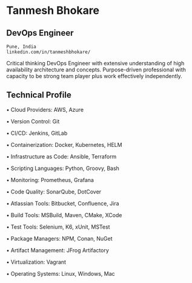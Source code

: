 # Tanmesh Bhokare

## DevOps Engineer

 	Pune, India
	linkedin.com/in/tanmeshbhokare/
	
Critical thinking DevOps Engineer with extensive understanding of high availability architecture and concepts. Purpose-driven professional with capacity to be strong team player plus work effectively independently.

## Technical Profile
•	Cloud Providers:		AWS, Azure

•	Version Control: 		Git

•	CI/CD:				Jenkins, GitLab

•	Containerization:		Docker, Kubernetes, HELM

•	Infrastructure as Code: 	Ansible, Terraform 

•	Scripting Languages: 	Python, Groovy, Bash

•	Monitoring: 			Prometheus, Grafana

•	Code Quality: 		SonarQube, DotCover

•	Atlassian Tools: 		Bitbucket, Confluence, Jira

•	Build Tools: 			MSBuild, Maven, CMake, XCode

•	Test Tools: 			Selenium, K6, xUnit, MSTest

•	Package Managers: 	NPM, Conan, NuGet

•	Artifact Management: 	JFrog Artifactory

•	Virtualization: 		Vagrant

•	Operating Systems: 		Linux, Windows, Mac
